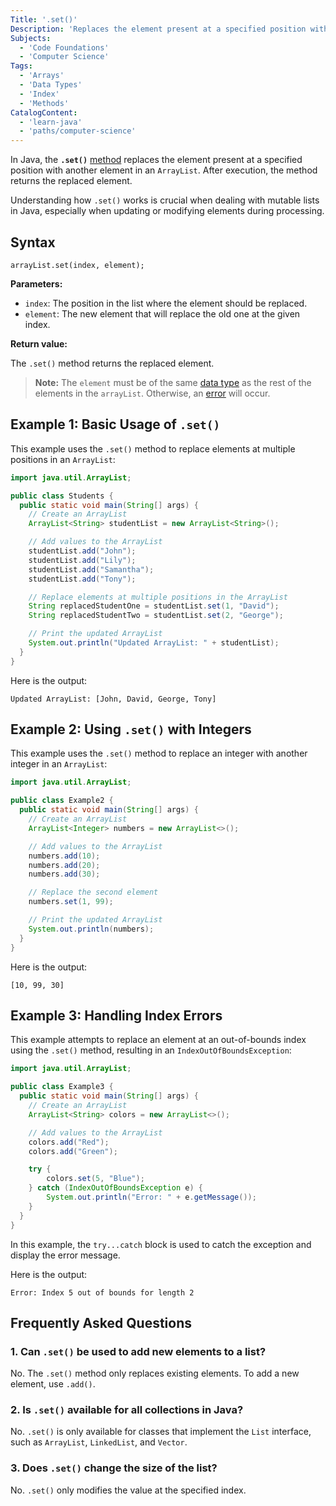 ```yaml
---
Title: '.set()'
Description: 'Replaces the element present at a specified position with another element in an ArrayList.'
Subjects:
  - 'Code Foundations'
  - 'Computer Science'
Tags:
  - 'Arrays'
  - 'Data Types'
  - 'Index'
  - 'Methods'
CatalogContent:
  - 'learn-java'
  - 'paths/computer-science'
---
```


In Java, the **`.set()`** [method](https://www.codecademy.com/resources/docs/java/methods) replaces the element present at a specified position with another element in an `ArrayList`. After execution, the method returns the replaced element.

Understanding how `.set()` works is crucial when dealing with mutable lists in Java, especially when updating or modifying elements during processing.

## Syntax

```pseudo
arrayList.set(index, element);
```

**Parameters:**

- `index`: The position in the list where the element should be replaced.
- `element`: The new element that will replace the old one at the given index.

**Return value:**

The `.set()` method returns the replaced element.

> **Note:** The `element` must be of the same [data type](https://www.codecademy.com/resources/docs/java/data-types) as the rest of the elements in the `arrayList`. Otherwise, an [error](https://www.codecademy.com/resources/docs/java/errors) will occur.

## Example 1: Basic Usage of `.set()`

This example uses the `.set()` method to replace elements at multiple positions in an `ArrayList`:

```java
import java.util.ArrayList;

public class Students {
  public static void main(String[] args) {
    // Create an ArrayList
    ArrayList<String> studentList = new ArrayList<String>();

    // Add values to the ArrayList
    studentList.add("John");
    studentList.add("Lily");
    studentList.add("Samantha");
    studentList.add("Tony");

    // Replace elements at multiple positions in the ArrayList
    String replacedStudentOne = studentList.set(1, "David");
    String replacedStudentTwo = studentList.set(2, "George");

    // Print the updated ArrayList
    System.out.println("Updated ArrayList: " + studentList);
  }
}
```

Here is the output:

```shell
Updated ArrayList: [John, David, George, Tony]
```

## Example 2: Using `.set()` with Integers

This example uses the `.set()` method to replace an integer with another integer in an `ArrayList`:

```java
import java.util.ArrayList;

public class Example2 {
  public static void main(String[] args) {
    // Create an ArrayList
    ArrayList<Integer> numbers = new ArrayList<>();

    // Add values to the ArrayList
    numbers.add(10);
    numbers.add(20);
    numbers.add(30);

    // Replace the second element
    numbers.set(1, 99);

    // Print the updated ArrayList
    System.out.println(numbers);
  }
}
```

Here is the output:

```shell
[10, 99, 30]
```

## Example 3: Handling Index Errors

This example attempts to replace an element at an out-of-bounds index using the `.set()` method, resulting in an `IndexOutOfBoundsException`:

```java
import java.util.ArrayList;

public class Example3 {
  public static void main(String[] args) {
    // Create an ArrayList
    ArrayList<String> colors = new ArrayList<>();

    // Add values to the ArrayList
    colors.add("Red");
    colors.add("Green");

    try {
        colors.set(5, "Blue");
    } catch (IndexOutOfBoundsException e) {
        System.out.println("Error: " + e.getMessage());
    }
  }
}
```

In this example, the `try...catch` block is used to catch the exception and display the error message.

Here is the output:

```shell
Error: Index 5 out of bounds for length 2
```

## Frequently Asked Questions

### 1. Can `.set()` be used to add new elements to a list?

No. The `.set()` method only replaces existing elements. To add a new element, use `.add()`.

### 2. Is `.set()` available for all collections in Java?

No. `.set()` is only available for classes that implement the `List` interface, such as `ArrayList`, `LinkedList`, and `Vector`.

### 3. Does `.set()` change the size of the list?

No. `.set()` only modifies the value at the specified index.
